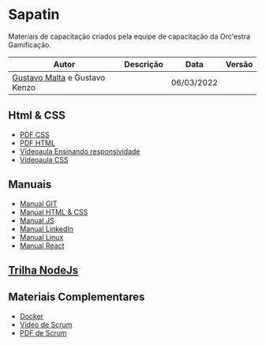 # Sapatin

   Materiais de capacitação criados pela equipe de capacitação da Orc'estra Gamificação.

  |  Autor | Descrição | Data | Versão |
|--|--|--|--|
| [Gustavo Malta](https://github.com/gfmalta) e Gustavo Kenzo | | 06/03/2022| |


## Html & CSS
   - [PDF CSS](https://drive.google.com/file/d/1yZJBL6KZVSuez9itREf0oMX5plA9iEwI/view?usp=sharing)
   - [PDF HTML](https://drive.google.com/file/d/1XjNTU14VKboPqd6TTJ4HXwnb3rlO-nR-/view?usp=sharing)
   - [Vídeoaula Ensinando responsividade](https://drive.google.com/file/d/1Q7GywOhNkJ8WCmmT6sJ_w8JHId9lRjgd/view?usp=sharing)
   - [Vídeoaula CSS](https://drive.google.com/file/d/19T5uua583Ph_IMBf0uii0IVIYK6E91Sj/view?usp=sharing)

    

## Manuais
   - [Manual GIT](https://drive.google.com/file/d/1kuHOcurwMoeKrfV3SgZ6Ohwi9vEjpYja/view?usp=sharing)
   - [Manual HTML & CSS](https://drive.google.com/file/d/1Vf0KW0sdJQbD5Dk-0Ya0yQNhVT9TJ6T_/view?usp=sharing)
   - [Manual JS](https://drive.google.com/file/d/1GaA0MZozIcu_iH1ffCKzjSob90Yucgkp/view?usp=sharing)
   - [Manual LinkedIn](https://drive.google.com/file/d/1-Nhr1eGVr_Oo8F5lZXpRo6R1hloXFzJk/view?usp=sharing)  
   - [Manual Linux](https://drive.google.com/file/d/1h3tH2hV3IbYWCrhrau0AftWlwDiIAWUz/view?usp=sharing)
   - [Manual React](https://drive.google.com/file/d/1kMBfMH3GFWijuI5BoyY23egXdFkFBq5L/view?usp=sharing)


## [Trilha NodeJs](pages/trilhanodejs.md)

## Materiais Complementares
   - [Docker](https://drive.google.com/file/d/1zrQk-DeUxyDaRV0VMHoS-CdOr1QnteCM/view?usp=sharing)
   - [Vídeo de Scrum](https://drive.google.com/file/d/1moY6bRQ54SPazyNlSFTTt3dx1CffGTmZ/view?usp=sharing)
   - [PDF de Scrum](https://drive.google.com/file/d/1L3b2NGfOqQSar3Go_qUry-YWSorOwsoM/view?usp=sharing)


